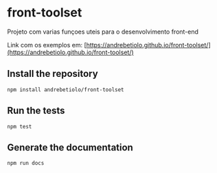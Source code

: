 # front-toolset

Projeto com varias funçoes uteis para o desenvolvimento front-end

Link com os exemplos em: [https://andrebetiolo.github.io/front-toolset/](https://andrebetiolo.github.io/front-toolset/)

## Install the repository
```shell
npm install andrebetiolo/front-toolset
```

## Run the tests
```shell
npm test
```

## Generate the documentation
```shell
npm run docs
```
